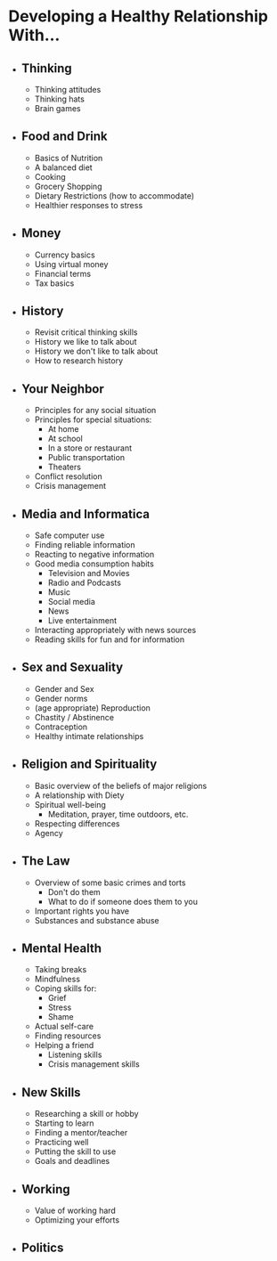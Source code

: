 # Developing a Healthy Relationship With...

- ## **Thinking**
  - Thinking attitudes
  - Thinking hats
  - Brain games
- ## **Food and Drink**
  - Basics of Nutrition
  - A balanced diet
  - Cooking
  - Grocery Shopping
  - Dietary Restrictions (how to accommodate)
  - Healthier responses to stress
- ## **Money**
  - Currency basics
  - Using virtual money 
  - Financial terms
  - Tax basics
- ## **History**
  - Revisit critical thinking skills
  - History we like to talk about
  - History we don't like to talk about
  - How to research history
- ## **Your Neighbor**
  - Principles for any social situation
  - Principles for special situations:
    - At home
    - At school
    - In a store or restaurant
    - Public transportation
    - Theaters
  - Conflict resolution
  - Crisis management
- ## **Media and Informatica**
  - Safe computer use
  - Finding reliable information
  - Reacting to negative information
  - Good media consumption habits
    - Television and Movies
    - Radio and Podcasts
    - Music
    - Social media
    - News
    - Live entertainment
  - Interacting appropriately with news sources
  - Reading skills for fun and for information
- ## **Sex and Sexuality**
  - Gender and Sex
  - Gender norms
  - (age appropriate) Reproduction
  - Chastity / Abstinence
  - Contraception
  - Healthy intimate relationships
- ## **Religion and Spirituality**
  - Basic overview of the beliefs of major religions
  - A relationship with Diety
  - Spiritual well-being
    - Meditation, prayer, time outdoors, etc.
  - Respecting differences
  - Agency
- ## **The Law**
  - Overview of some basic crimes and torts
    - Don't do them
    - What to do if someone does them to you
  - Important rights you have
  - Substances and substance abuse
- ## **Mental Health**
  - Taking breaks
  - Mindfulness
  - Coping skills for:
    - Grief
    - Stress
    - Shame
  - Actual self-care
  - Finding resources
  - Helping a friend
    - Listening skills
    - Crisis management skills
- ## **New Skills**
  - Researching a skill or hobby
  - Starting to learn
  - Finding a mentor/teacher
  - Practicing well
  - Putting the skill to use
  - Goals and deadlines
- ## **Working**
  - Value of working hard
  - Optimizing your efforts
- ## **Politics**